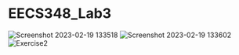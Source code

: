 # EECS348_Lab3
![Screenshot 2023-02-19 133518](https://user-images.githubusercontent.com/123515981/219971708-d88fa378-8277-4e64-80ea-49c9557a0984.png)
![Screenshot 2023-02-19 133602](https://user-images.githubusercontent.com/123515981/219971709-f51453d1-9841-4175-b5cb-ba6fdfa5f7da.png)
![Exercise2](https://user-images.githubusercontent.com/123515981/219972657-5bef3bd9-26e9-4d1f-98e9-eae28386ee16.png)
